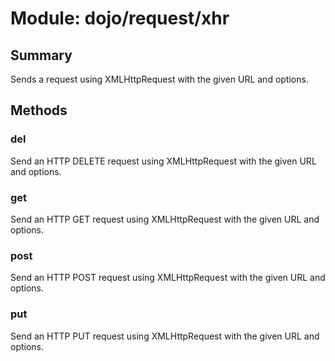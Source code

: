 # Module: dojo/request/xhr

## Summary

Sends a request using XMLHttpRequest with the given URL and options.
## Methods

### del
Send an HTTP DELETE request using XMLHttpRequest with the given URL and options.

### get
Send an HTTP GET request using XMLHttpRequest with the given URL and options.

### post
Send an HTTP POST request using XMLHttpRequest with the given URL and options.

### put
Send an HTTP PUT request using XMLHttpRequest with the given URL and options.

